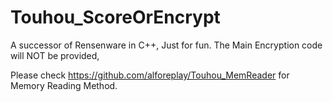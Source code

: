 # Touhou_ScoreOrEncrypt
A successor of Rensenware in C++, Just for fun. The Main Encryption code will NOT be provided, 

Please check https://github.com/alforeplay/Touhou_MemReader for Memory Reading Method.
